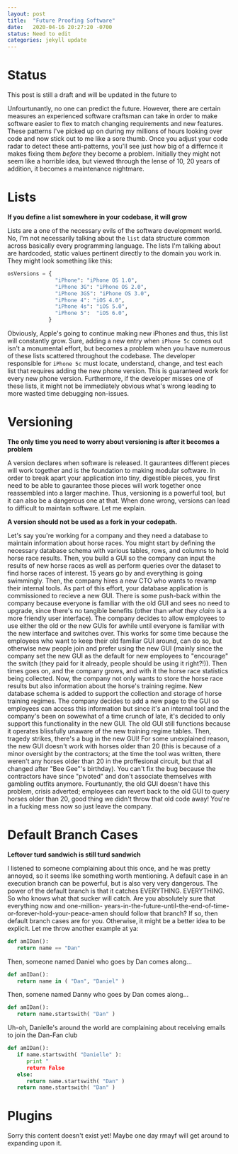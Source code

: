 ```yaml
---
layout: post
title:  "Future Proofing Software"
date:   2020-04-16 20:27:20 -0700
status: Need to edit
categories: jekyll update
---
```


# Status
This post is still a draft and will be updated in the future to

Unfourtunantly, no one can predict the future.  However, there are certain measures an experienced software craftsman can take in order to make software easier to flex to match changing requirements and new features.  These patterns I've picked up on during my millions of hours looking over code and now stick out to me like a sore thumb.  Once you adjust your code radar to detect these anti-patterns, you'll see just how big of a differnce it makes fixing them *before* they become a problem.  Initially they might not seem like a horrible idea, but viewed through the lense of 10, 20 years of addition, it becomes a maintenance nightmare.

Lists
=====

**If you define a list somewhere in your codebase, it will grow**

Lists are a one of the necessary evils of the software development world.  No, I'm not necessarily talking about the `list` data structure common across basically every programming language.  The lists I'm talking about are hardcoded, static values pertinent directly to the domain you work in. They might look something like this:

```python
osVersions = {
               "iPhone": "iPhone OS 1.0",
               "iPhone 3G": "iPhone OS 2.0",
               "iPhone 3GS": "iPhone OS 3.0",
               "iPhone 4": "iOS 4.0",
               "iPhone 4s": "iOS 5.0",
               "iPhone 5":  "iOS 6.0",
             }
```

Obviously, Apple's going to continue making new iPhones and thus, this list will constantly grow.  Sure, adding a new entry when `iPhone 5c` comes out isn't a monumental effort, but becomes a problem when you have numerous of these lists scattered throughout the codebase.  The developer responsible for `iPhone 5c` must locate, understand, change, and test each list that requires adding the new phone version.  This is guaranteed work for every new phone version.  Furthermore, if the developer misses one of these lists, it might not be immediately obvious what's wrong leading to more wasted time debugging non-issues.


Versioning
==========

**The only time you need to worry about versioning is after it becomes a problem**

A version declares when software is released.  It gaurantees different pieces will work together and is the foundation to making modular software.  In order to break apart your application into tiny, digestible pieces, you first need to be able to gaurantee those pieces will work together once reassembled into a larger machine.  Thus, versioning is a powerful tool, but it can also be a dangerous one at that.  When done wrong, versions can lead to difficult to maintain software.  Let me explain. 

**A version should not be used as a fork in your codepath.**

Let's say you're working for a company and they need a database to maintain information about horse races. You might start by defining the necessary database schema with various tables, rows, and columns to hold horse race results. Then, you build a GUI so the company can input the results of new horse races as well as perform queries over the dataset to find horse races of interest. 15 years go by and everything is going swimmingly.  Then, the company hires a new CTO who wants to revamp their internal tools.  As part of this effort, your database application is commissioned to recieve a new GUI.  There is some push-back within the company because everyone is familiar with the old GUI and sees no need to upgrade, since there's no tangible benefits (other than *what they claim* is a more friendly user interface).  The company decides to allow employees to use either the old or the new GUIs for awhile until everyone is familiar with the new interface and switches over.  This works for some time because the employees who want to keep their old familiar GUI around, can do so, but otherwise new people join and prefer using the new GUI (mainly since the company set the new GUI as the default for new employees to "encourage" the switch (they paid for it already, people should be using it right?!)).  Then times goes on, and the company grows, and with it the horse race statistics being collected.  Now, the company not only wants to store the horse race results but also information about the horse's training regime.  New database schema is added to support the collection and storage of horse training regimes.  The company decides to add a new page to the GUI so employees can access this information but since it's an internal tool and the company's been on sowewhat of a time crunch of late, it's decided to only support this functionality in the new GUI.  The old GUI still functions because it operates blissfully unaware of the new training regime tables.  Then, tragedy strikes, there's a bug in the new GUI!  For some unexplained reason, the new GUI doesn't work with horses older than 20 (this is because of a minor oversight by the contractors; at the time the tool was written, there weren't any horses older than 20 in the proffesional circuit, but that all changed after "Bee Gee"'s birthday).  You can't fix the bug because the contractors have since "pivoted" and don't associate themselves with gambling outfits anymore. Fourtunantly, the old GUI doesn't have this problem, crisis adverted; employees can revert back to the old GUI to query horses older than 20, good thing we didn't throw that old code away! You're in a fucking mess now so just leave the company.

Default Branch Cases
====================

**Leftover turd sandwich is still turd sandwich**

I listened to someone complaining about this once, and he was pretty annoyed, so it seems like something
worth mentioning.  A default case in an execution branch can be powerful, but is also very very
dangerous.  The power of the default branch is that it catches EVERYTHING.  EVERYTHING.  So who
knows what that sucker will catch.  Are you absolutely sure that everything now and one-million-
years-in-the-future-until-the-end-of-time-or-forever-hold-your-peace-amen should follow that branch?
If so, then default branch cases are for you.  Otherwise, it might be a better idea to be explicit.
Let me throw another example at ya:

```python
def amIDan():
   return name == "Dan"
```


Then, someone named Daniel who goes by Dan comes along...

```python
def amIDan():
   return name in ( "Dan", "Daniel" )
```

Then, somene named Danny who goes by Dan comes along...

```python
def amIDan():
   return name.startswith( "Dan" )
```

Uh-oh, Danielle's around the world are complaining about receiving emails to join the Dan-Fan club

```python
def amIDan():
   if name.startswith( "Danielle" ):
      print "
      return False
   else:
      return name.startswith( "Dan" )
   return name.startswith( "Dan" )
```
 
Plugins
=======

Sorry this content doesn't exist yet! Maybe one day rmayf will get around to expanding upon it.

<!--stackedit_data:
eyJoaXN0b3J5IjpbNDQ1NzYyNjEsODM3NDYxMzY0LDMyOTk4Mj
Y1NF19
-->